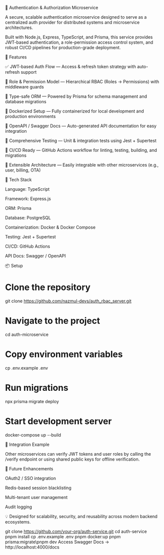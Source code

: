 🔐 Authentication & Authorization Microservice

A secure, scalable authentication microservice designed to serve as a centralized auth provider for distributed systems and microservice architectures.

Built with Node.js, Express, TypeScript, and Prisma, this service provides JWT-based authentication, a role-permission access control system, and robust CI/CD pipelines for production-grade deployment.

🚀 Features

✅ JWT-based Auth Flow — Access & refresh token strategy with auto-refresh support

🧩 Role & Permission Model — Hierarchical RBAC (Roles → Permissions) with middleware guards

🧠 Type-safe ORM — Powered by Prisma for schema management and database migrations

🐳 Dockerized Setup — Fully containerized for local development and production environments

📘 OpenAPI / Swagger Docs — Auto-generated API documentation for easy integration

🧪 Comprehensive Testing — Unit & integration tests using Jest + Supertest

🔄 CI/CD Ready — GitHub Actions workflow for linting, testing, building, and migrations

🧰 Extensible Architecture — Easily integrable with other microservices (e.g., user, billing, OTA)

🧱 Tech Stack

Language: TypeScript

Framework: Express.js

ORM: Prisma

Database: PostgreSQL

Containerization: Docker & Docker Compose

Testing: Jest + Supertest

CI/CD: GitHub Actions

API Docs: Swagger / OpenAPI

📦 Setup

# Clone the repository

git clone https://github.com/nazmul-devs/auth_rbac_server.git

# Navigate to the project

cd auth-microservice

# Copy environment variables

cp .env.example .env

# Run migrations

npx prisma migrate deploy

# Start development server

docker-compose up --build

🧩 Integration Example

Other microservices can verify JWT tokens and user roles by calling the /verify endpoint or using shared public keys for offline verification.

🧠 Future Enhancements

OAuth2 / SSO integration

Redis-based session blacklisting

Multi-tenant user management

Audit logging

💡 Designed for scalability, security, and reusability across modern backend ecosystems.

git clone https://github.com/your-org/auth-service.git
cd auth-service
pnpm install
cp .env.example .env
pnpm docker:up
pnpm prisma:migrate\pnpm dev
Access Swagger Docs → http://localhost:4000/docs
